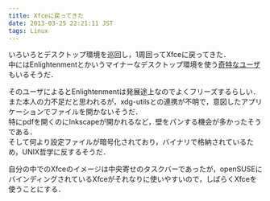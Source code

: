 ```yaml
---
title: Xfceに戻ってきた
date: 2013-03-25 22:21:11 JST
tags: Linux
---
```


いろいろとデスクトップ環境を巡回し，1周回ってXfceに戻ってきた．  
中にはEnlightenmentとかいうマイナーなデスクトップ環境を使う[奇特なユーザ](http://folioscope.hatenablog.jp/entry/2012/12/28/124030)もいるそうだ．

そのユーザによるとEnlightenmentは発展途上なのでよくフリーズするらしい．  
また本人の力不足だと思われるが，xdg-utilsとの連携が不明で，意図したアプリケーションでファイルを開かないそうだ．  
特にpdfを開くのにInkscapeが開かれるなど，壁をパンする機会が多かったそうである．  
そして何より設定ファイルが暗号化されており，バイナリで格納されているため，UNIX哲学に反するそうだ．

自分の中でのXfceのイメージは中央寄せのタスクバーであったが，openSUSEにバインディングされているXfceがそれなりに使いやすいので，しばらくXfceを使うことにする．

